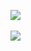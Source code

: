 <img src="https://github-readme-stats.vercel.app/api/top-langs/?username=wan2daaa&layout=compact"><br><br>
<img src="https://github-readme-stats.vercel.app/api?username=wan2daaa&show_icons=true">
